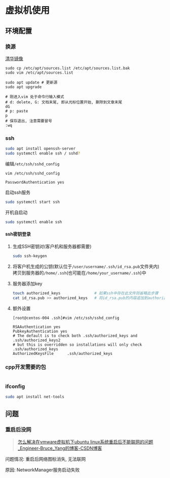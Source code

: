 # 虚拟机使用

## 环境配置

### 换源

[清华镜像](https://mirror.tuna.tsinghua.edu.cn/help/ubuntu/)

```shell
sudo cp /etc/apt/sources.list /etc/apt/sources.list.bak
sudo vim /etc/apt/sources.list

sudo apt update # 更新源
sudo apt upgrade
```

```shell
# 刚进入vim 处于命令行输入模式
# d: delete, G: 文档末尾, 即从光标位置开始, 删除到文章末尾
dG
# p: paste
p
# 保存退出, 注意需要冒号
:wq
```



### ssh

```bash
sudo apt install openssh-server
sudo systemctl enable ssh / sshd?
```

编辑`/etc/ssh/sshd_config`

```shell
vim /etc/ssh/sshd_config
```

```config
PasswordAuthentication yes
```

启动ssh服务

```bash
sudo systemctl start ssh
```

开机自启动

```bash
sudo systemctl enable ssh
```

#### ssh密钥登录

1. 生成SSH密钥对(客户机和服务器都需要)

   ```bash
   sudo ssh-keygen
   ```

2. 将客户机生成的公钥(默认位于`/user/username/.ssh/id_rsa.pub`文件夹内) 拷贝到服务器的`/home/.ssh`(也可能在`/home/your_username/.ssh`)中

3. 服务器添加key

   ```bash
   touch authorized_keys               # 如果ssh中存在此文件则省略此步骤
   cat id_rsa.pub >> authorized_keys   # 将id_rsa.pub的内容追加到authorized_keys
   ```

4. 额外设置

   ```config
   [root@centos-004 .ssh]#vim /etc/ssh/sshd_config
   
   RSAAuthentication yes
   PubkeyAuthentication yes
   # The default is to check both .ssh/authorized_keys and .ssh/authorized_keys2
   # but this is overridden so installations will only check .ssh/authorized_keys
   AuthorizedKeysFile      .ssh/authorized_keys
   ```

   

### cpp开发需要的包

```bash

```

### ifconfig

```bash
sudo apt install net-tools
```





## 问题

### 重启后没网

>  [怎么解决在vmware虚拟机下ubuntu linux系统重启后不能联网的问题_Engineer-Bruce_Yang的博客-CSDN博客](https://blog.csdn.net/morixinguan/article/details/118886890)

问题情况: 重启后网络图标消失, 无法联网

原因: NetworkManager服务启动失败